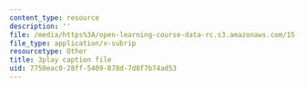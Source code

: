 ```yaml
---
content_type: resource
description: ''
file: /media/https%3A/open-learning-course-data-rc.s3.amazonaws.com/15-071-the-analytics-edge-spring-2017/7750eac028ff5409878d7d8f7b74ad53_2wtc5Su-fZA.vtt
file_type: application/x-subrip
resourcetype: Other
title: 3play caption file
uid: 7750eac0-28ff-5409-878d-7d8f7b74ad53
---
```

